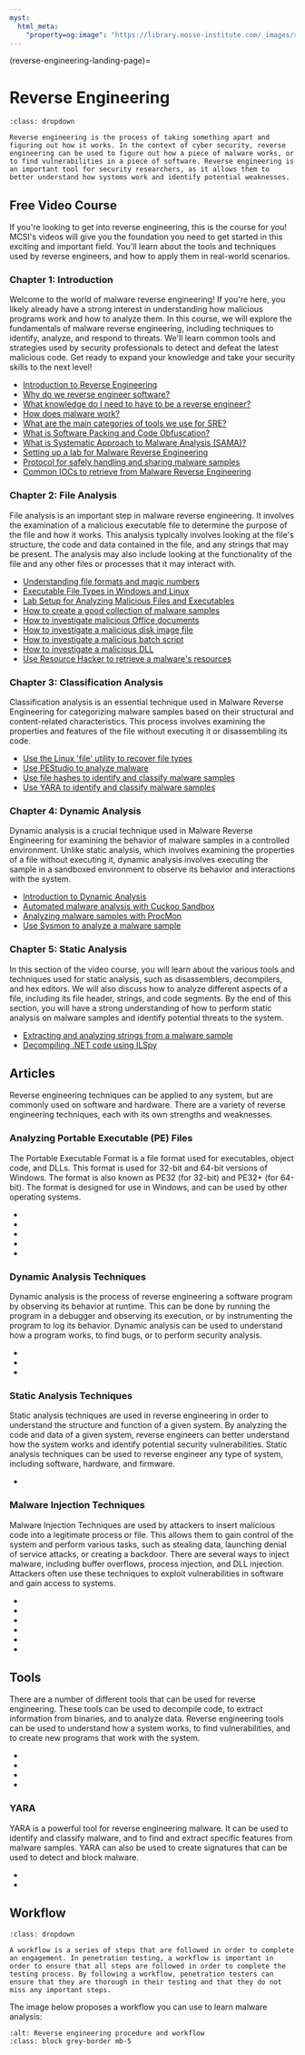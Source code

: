 ```yaml
---
myst:
  html_meta:
    "property=og:image": "https://library.mosse-institute.com/_images/reverse-engineering.png"      
---
```

(reverse-engineering-landing-page)=

# Reverse Engineering

```{admonition} What is Reverse Engineering?
:class: dropdown

Reverse engineering is the process of taking something apart and figuring out how it works. In the context of cyber security, reverse engineering can be used to figure out how a piece of malware works, or to find vulnerabilities in a piece of software. Reverse engineering is an important tool for security researchers, as it allows them to better understand how systems work and identify potential weaknesses.
```

## Free Video Course

If you're looking to get into reverse engineering, this is the course for you! MCSI's videos will give you the foundation you need to get started in this exciting and important field. You'll learn about the tools and techniques used by reverse engineers, and how to apply them in real-world scenarios.

### Chapter 1: Introduction

Welcome to the world of malware reverse engineering! If you're here, you likely already have a strong interest in understanding how malicious programs work and how to analyze them. In this course, we will explore the fundamentals of malware reverse engineering, including techniques to identify, analyze, and respond to threats. We'll learn common tools and strategies used by security professionals to detect and defeat the latest malicious code. Get ready to expand your knowledge and take your security skills to the next level!

- [Introduction to Reverse Engineering](https://youtu.be/2ivjSOW9i_0)
- [Why do we reverse engineer software?](https://youtu.be/uaLpHA5gvfE)
- [What knowledge do I need to have to be a reverse engineer?](https://youtu.be/RMbq1RVInOU)
- [How does malware work?](https://www.youtube.com/watch?v=l09Y_P2Nd9M)
- [What are the main categories of tools we use for SRE?](https://youtu.be/BV4Su1wcwZM)
- [What is Software Packing and Code Obfuscation?](https://youtu.be/9GrMRXFkIHQ)
- [What is Systematic Approach to Malware Analysis (SAMA)?](https://youtu.be/r2qSO25wJBo)
- [Setting up a lab for Malware Reverse Engineering](https://youtu.be/uuEynyfZxUo)
- [Protocol for safely handling and sharing malware samples](https://youtu.be/G5L-Gdjm8ns)
- [Common IOCs to retrieve from Malware Reverse Engineering](https://youtu.be/vV8q7IvwoHs)

### Chapter 2: File Analysis

File analysis is an important step in malware reverse engineering. It involves the examination of a malicious executable file to determine the purpose of the file and how it works. This analysis typically involves looking at the file's structure, the code and data contained in the file, and any strings that may be present. The analysis may also include looking at the functionality of the file and any other files or processes that it may interact with.

- [Understanding file formats and magic numbers](https://youtu.be/qm33nCV1nkA)
- [Executable File Types in Windows and Linux](https://youtu.be/8Vbw3G1ogCo)
- [Lab Setup for Analyzing Malicious Files and Executables](https://youtu.be/m4f6FERPa2U)
- [How to create a good collection of malware samples](https://youtu.be/OTW2y1GomHE)
- [How to investigate malicious Office documents](https://youtu.be/PSSulYstYzo)
- [How to investigate a malicious disk image file](https://youtu.be/yhiu3DRMqYI)
- [How to investigate a malicious batch script](https://youtu.be/J-gfE0Yt0s4)
- [How to investigate a malicious DLL](https://youtu.be/Im2Tx4hdWWg)
- [Use Resource Hacker to retrieve a malware's resources](https://youtu.be/Bj56T84n2hU)

### Chapter 3: Classification Analysis

Classification analysis is an essential technique used in Malware Reverse Engineering for categorizing malware samples based on their structural and content-related characteristics. This process involves examining the properties and features of the file without executing it or disassembling its code.

- [Use the Linux 'file' utility to recover file types](https://youtu.be/2_HkFx_FpMg)
- [Use PEStudio to analyze malware](https://youtu.be/7yKLn27i72E)
- [Use file hashes to identify and classify malware samples](https://youtu.be/NjSuZJc9tUU)
- [Use YARA to identify and classify malware samples](https://youtu.be/CJSdSd6IAnA)

### Chapter 4: Dynamic Analysis

Dynamic analysis is a crucial technique used in Malware Reverse Engineering for examining the behavior of malware samples in a controlled environment. Unlike static analysis, which involves examining the properties of a file without executing it, dynamic analysis involves executing the sample in a sandboxed environment to observe its behavior and interactions with the system.

- [Introduction to Dynamic Analysis](https://youtu.be/m6L-Cfj8nt4)
- [Automated malware analysis with Cuckoo Sandbox](https://youtu.be/TbB0my32DOE)
- [Analyzing malware samples with ProcMon](https://youtu.be/GpUIcYbOigg)
- [Use Sysmon to analyze a malware sample](https://www.youtube.com/watch?v=tUGtlFqZCUg)

### Chapter 5: Static Analysis

In this section of the video course, you will learn about the various tools and techniques used for static analysis, such as disassemblers, decompilers, and hex editors. We will also discuss how to analyze different aspects of a file, including its file header, strings, and code segments. By the end of this section, you will have a strong understanding of how to perform static analysis on malware samples and identify potential threats to the system.

- [Extracting and analyzing strings from a malware sample](https://youtu.be/Ig-JvkkSQBY)
- [Decompiling .NET code using ILSpy](https://youtu.be/RKfbdIqi0tw)

## Articles

Reverse engineering techniques can be applied to any system, but are commonly used on software and hardware. There are a variety of reverse engineering techniques, each with its own strengths and weaknesses.

### Analyzing Portable Executable (PE) Files

The Portable Executable Format is a file format used for executables, object code, and DLLs. This format is used for 32-bit and 64-bit versions of Windows. The format is also known as PE32 (for 32-bit) and PE32+ (for 64-bit). The format is designed for use in Windows, and can be used by other operating systems.

* [](reverse-engineering-portable-executables-pe-part-1)
* [](reverse-engineering-portable-executables-pe-part-2)
* [](fuzzy-hashing-import-hashing-and-section-hashing)
* [](don-t-be-fooled-by-malware-in-disguise-identifying-obfuscated-malware)
* [](analyzing-malicious-code-without-reverse-engineering-the-assembly)

### Dynamic Analysis Techniques

Dynamic analysis is the process of reverse engineering a software program by observing its behavior at runtime. This can be done by running the program in a debugger and observing its execution, or by instrumenting the program to log its behavior. Dynamic analysis can be used to understand how a program works, to find bugs, or to perform security analysis.

* [](introduction-to-behavior-analysis-techniques)
* [](fileless-malware-a-new-type-of-malware-that-doesnt-rely-on-executable-files)
* [](identifying-malware-persistance)

### Static Analysis Techniques

Static analysis techniques are used in reverse engineering in order to understand the structure and function of a given system. By analyzing the code and data of a given system, reverse engineers can better understand how the system works and identify potential security vulnerabilities. Static analysis techniques can be used to reverse engineer any type of system, including software, hardware, and firmware.

* [](reverse-engineer-malware-without-the-risk-of-infection)


### Malware Injection Techniques

Malware Injection Techniques are used by attackers to insert malicious code into a legitimate process or file. This allows them to gain control of the system and perform various tasks, such as stealing data, launching denial of service attacks, or creating a backdoor. There are several ways to inject malware, including buffer overflows, process injection, and DLL injection. Attackers often use these techniques to exploit vulnerabilities in software and gain access to systems.

* [](malware-injection-techniques-introduction)
* [](malware-injection-techniques-process-hollowing)
* [](malware-injection-techniques-thread-execution-hijacking-and-setwindowshookex)
* [](malware-injection-techniques-apc-injection)
* [](malware-injection-techniques-atombombing-ewmi-nttestalert)
* [](malware-injection-techniques-api-hooking-techniques)

## Tools

There are a number of different tools that can be used for reverse engineering. These tools can be used to decompile code, to extract information from binaries, and to analyze data. Reverse engineering tools can be used to understand how a system works, to find vulnerabilities, and to create new programs that work with the system.

* [](tools-to-get-you-started-in-malware-analysis)
* [](introduction-to-debuggers-and-disassemblers)
* [](the-working-environment-of-popular-debuggers-and-disassemblers)
* [](know-your-malware-classification-is-key-to-understanding-purpose-and-function)

### YARA

YARA is a powerful tool for reverse engineering malware. It can be used to identify and classify malware, and to find and extract specific features from malware samples. YARA can also be used to create signatures that can be used to detect and block malware. 

* [](yara-a-powerful-malware-analysis-tool-for-detecting-ioc-s-part-1)
* [](yara-a-powerful-malware-analysis-tool-for-detecting-ioc-s-part-2)

## Workflow

```{admonition} What is a workflow?
:class: dropdown

A workflow is a series of steps that are followed in order to complete an engagement. In penetration testing, a workflow is important in order to ensure that all steps are followed in order to complete the testing process. By following a workflow, penetration testers can ensure that they are thorough in their testing and that they do not miss any important steps. 
```

The image below proposes a workflow you can use to learn malware analysis:

```{thumbnail} ../images/procedures/malware-analysis.svg
:alt: Reverse engineering procedure and workflow
:class: block grey-border mb-5
```